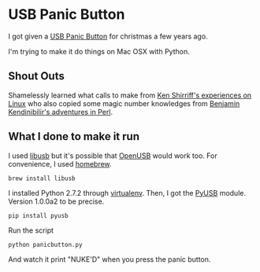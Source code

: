 USB Panic Button
================

I got given a [USB Panic Button](http://www.firebox.com/product/1742/USB-Panic-Button)
for christmas a few years ago.

I'm trying to make it do things on Mac OSX with Python.

Shout Outs
----------

Shamelessly learned what calls to make from [Ken Shirriff's experiences on Linux](http://www.arcfn.com/2010/04/usb-panic-button-with-linux-and-python.html)
who also copied some magic number knowledges from [Benjamin Kendinibilir's adventures in Perl](http://search.cpan.org/~bkendi/Device-USB-PanicButton-0.04/lib/Device/USB/PanicButton.pm).

What I done to make it run
--------------------------

I used [libusb](http://sourceforge.net/projects/libusb/) but it's possible that 
[OpenUSB](http://sourceforge.net/projects/openusb/) would work too. For 
convenience, I used [homebrew](https://github.com/mxcl/homebrew).
  
    brew install libusb

I installed Python 2.7.2 through [virtualenv](https://github.com/pypa/virtualenv). Then,
I got the [PyUSB](https://github.com/walac/pyusb) module. Version 1.0.0a2 to be 
precise.

    pip install pyusb

Run the script

    python panicbutton.py

And watch it print "NUKE'D" when you press the panic button.
